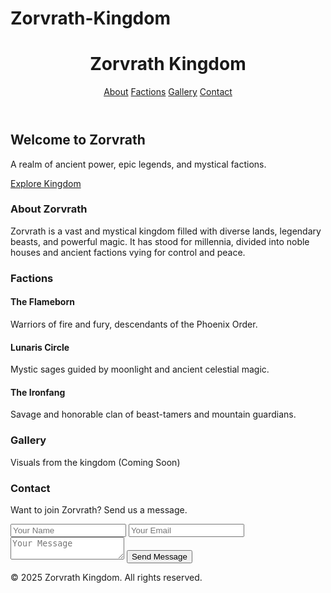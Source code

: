 # Zorvrath-Kingdom
<html lang="en">
<head>
  <meta charset="UTF-8" />
  <meta name="viewport" content="width=device-width, initial-scale=1.0" />
  <title>Zorvrath Kingdom</title>
  <link href="https://cdn.jsdelivr.net/npm/tailwindcss@2.2.19/dist/tailwind.min.css" rel="stylesheet">
</head>
<body class="bg-gray-900 text-white font-sans">

  <!-- Header -->
  <header class="bg-gray-800 p-6 shadow-lg">
    <div class="container mx-auto flex justify-between items-center">
      <h1 class="text-3xl font-bold text-purple-400">Zorvrath Kingdom</h1>
      <nav class="space-x-4">
        <a href="#about" class="hover:text-purple-300">About</a>
        <a href="#factions" class="hover:text-purple-300">Factions</a>
        <a href="#gallery" class="hover:text-purple-300">Gallery</a>
        <a href="#contact" class="hover:text-purple-300">Contact</a>
      </nav>
    </div>
  </header>

  <!-- Hero Section -->
  <section class="text-center py-20 bg-gradient-to-b from-gray-900 to-gray-800">
    <h2 class="text-5xl font-extrabold text-purple-500 mb-4">Welcome to Zorvrath</h2>
    <p class="text-xl text-gray-300 mb-6">A realm of ancient power, epic legends, and mystical factions.</p>
    <a href="#about" class="bg-purple-600 hover:bg-purple-700 px-6 py-3 rounded-xl text-white font-semibold">Explore Kingdom</a>
  </section>

  <!-- About Section -->
  <section id="about" class="py-16 px-6 bg-gray-800">
    <div class="max-w-4xl mx-auto text-center">
      <h3 class="text-3xl font-bold text-purple-400 mb-4">About Zorvrath</h3>
      <p class="text-gray-300">Zorvrath is a vast and mystical kingdom filled with diverse lands, legendary beasts, and powerful magic. It has stood for millennia, divided into noble houses and ancient factions vying for control and peace.</p>
    </div>
  </section>

  <!-- Factions Section -->
  <section id="factions" class="py-16 px-6 bg-gray-900">
    <div class="max-w-6xl mx-auto">
      <h3 class="text-3xl font-bold text-center text-purple-400 mb-10">Factions</h3>
      <div class="grid grid-cols-1 md:grid-cols-3 gap-6">
        <div class="bg-gray-800 p-6 rounded-lg shadow-lg">
          <h4 class="text-xl font-bold text-purple-300 mb-2">The Flameborn</h4>
          <p class="text-gray-400">Warriors of fire and fury, descendants of the Phoenix Order.</p>
        </div>
        <div class="bg-gray-800 p-6 rounded-lg shadow-lg">
          <h4 class="text-xl font-bold text-purple-300 mb-2">Lunaris Circle</h4>
          <p class="text-gray-400">Mystic sages guided by moonlight and ancient celestial magic.</p>
        </div>
        <div class="bg-gray-800 p-6 rounded-lg shadow-lg">
          <h4 class="text-xl font-bold text-purple-300 mb-2">The Ironfang</h4>
          <p class="text-gray-400">Savage and honorable clan of beast-tamers and mountain guardians.</p>
        </div>
      </div>
    </div>
  </section>

  <!-- Gallery Section -->
  <section id="gallery" class="py-16 px-6 bg-gray-800">
    <div class="max-w-4xl mx-auto text-center">
      <h3 class="text-3xl font-bold text-purple-400 mb-4">Gallery</h3>
      <p class="text-gray-400 mb-6">Visuals from the kingdom (Coming Soon)</p>
      <div class="grid grid-cols-2 md:grid-cols-4 gap-4">
        <div class="bg-gray-700 h-32 rounded-lg animate-pulse"></div>
        <div class="bg-gray-700 h-32 rounded-lg animate-pulse"></div>
        <div class="bg-gray-700 h-32 rounded-lg animate-pulse"></div>
        <div class="bg-gray-700 h-32 rounded-lg animate-pulse"></div>
      </div>
    </div>
  </section>

  <!-- Contact Section -->
  <section id="contact" class="py-16 px-6 bg-gray-900">
    <div class="max-w-md mx-auto text-center">
      <h3 class="text-3xl font-bold text-purple-400 mb-4">Contact</h3>
      <p class="text-gray-400 mb-6">Want to join Zorvrath? Send us a message.</p>
      <form class="space-y-4">
        <input type="text" placeholder="Your Name" class="w-full p-3 rounded-lg bg-gray-800 text-white placeholder-gray-500">
        <input type="email" placeholder="Your Email" class="w-full p-3 rounded-lg bg-gray-800 text-white placeholder-gray-500">
        <textarea placeholder="Your Message" class="w-full p-3 rounded-lg bg-gray-800 text-white placeholder-gray-500 h-32"></textarea>
        <button type="submit" class="w-full bg-purple-600 hover:bg-purple-700 p-3 rounded-lg font-semibold">Send Message</button>
      </form>
    </div>
  </section>

  <!-- Footer -->
  <footer class="bg-gray-800 text-center py-6">
    <p class="text-gray-500">&copy; 2025 Zorvrath Kingdom. All rights reserved.</p>
  </footer>

</body>
</html>